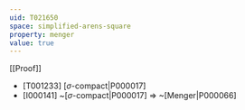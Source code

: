 ```yaml
---
uid: T021650
space: simplified-arens-square
property: menger
value: true
---
```

[[Proof]]

* [T001233] [$\sigma$-compact|P000017]
* [I000141] ~[$\sigma$-compact|P000017] => ~[Menger|P000066]

